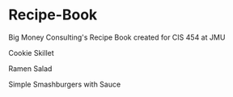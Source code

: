 # Recipe-Book
Big Money Consulting's Recipe Book created for CIS 454 at JMU

Cookie Skillet

Ramen Salad

Simple Smashburgers with Sauce

